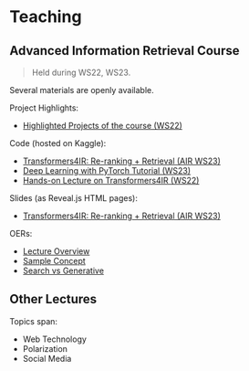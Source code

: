 # Teaching

## Advanced Information Retrieval Course 
> Held during WS22, WS23.  

Several materials are openly available.  

Project Highlights:  
- [Highlighted Projects of the course (WS22)](https://socialcomplab.github.io/advancedIR-2022-showcase/)  

Code (hosted on Kaggle):  
- [Transformers4IR: Re-ranking + Retrieval (AIR WS23)](https://www.kaggle.com/code/markusreiterhaas/transformers4ir-re-ranking-retrieval-air-ws23)
- [Deep Learning with PyTorch Tutorial (WS23)](https://www.kaggle.com/code/markusreiterhaas/intro-to-deep-learning-with-pytorch-air-ws23)
- [Hands-on Lecture on Transformers4IR (WS22)](https://www.kaggle.com/code/markusreiterhaas/advanced-information-retrieval-7-transformers4ir)

Slides (as Reveal.js HTML pages):  
- [Transformers4IR: Re-ranking + Retrieval (AIR WS23)](https://iseratho.github.io/teaching/transformers4ir/air23-transformer4ir-tutorial)

OERs:  
- [Lecture Overview](teaching/Advanced_IR_Positioning.pdf)
- [Sample Concept](teaching/Sample_AIR_Concept.pdf)
- [Search vs Generative](teaching/ChatGPT_vs_Google_Search.pdf)  

## Other Lectures

Topics span:  
- Web Technology  
- Polarization  
- Social Media  
